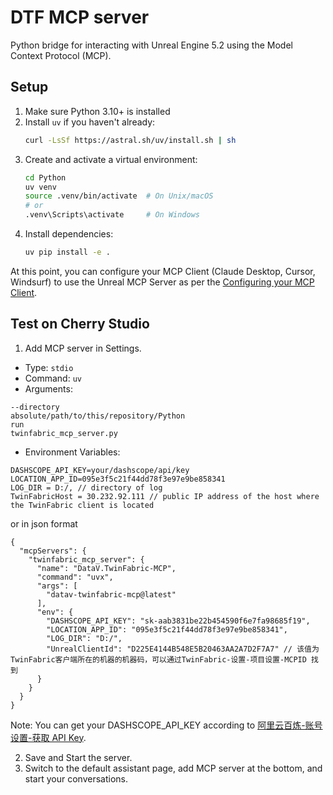 # DTF MCP server

Python bridge for interacting with Unreal Engine 5.2 using the Model Context Protocol (MCP).

## Setup

1. Make sure Python 3.10+ is installed
2. Install `uv` if you haven't already:
   ```bash
   curl -LsSf https://astral.sh/uv/install.sh | sh
   ```
3. Create and activate a virtual environment:
   ```bash
   cd Python
   uv venv
   source .venv/bin/activate  # On Unix/macOS
   # or
   .venv\Scripts\activate     # On Windows
   ```
4. Install dependencies:
   ```bash
   uv pip install -e .
   ```

At this point, you can configure your MCP Client (Claude Desktop, Cursor, Windsurf) to use the Unreal MCP Server as per the [Configuring your MCP Client](README.md#configuring-your-mcp-client).

## Test on Cherry Studio

1. Add MCP server in Settings.
- Type: ```stdio```
- Command: ```uv```
- Arguments: 
```
--directory
absolute/path/to/this/repository/Python
run
twinfabric_mcp_server.py
```
- Environment Variables:
```
DASHSCOPE_API_KEY=your/dashscope/api/key
LOCATION_APP_ID=095e3f5c21f44dd78f3e97e9be858341
LOG_DIR = D:/, // directory of log
TwinFabricHost = 30.232.92.111 // public IP address of the host where the TwinFabric client is located
```
or in json format
```
{
  "mcpServers": {
    "twinfabric_mcp_server": {
      "name": "DataV.TwinFabric-MCP",
      "command": "uvx",
      "args": [
        "datav-twinfabric-mcp@latest"
      ],
      "env": {
        "DASHSCOPE_API_KEY": "sk-aab3831be22b454590f6e7fa98685f19",
        "LOCATION_APP_ID": "095e3f5c21f44dd78f3e97e9be858341",
        "LOG_DIR": "D:/",
        "UnrealClientId": "D225E4144B548E5B20463AA2A7D2F7A7" // 该值为TwinFabric客户端所在的机器的机器码，可以通过TwinFabric-设置-项目设置-MCPID 找到
      }
    }
  }
}
```

Note: You can get your DASHSCOPE_API_KEY according to [阿里云百炼-账号设置-获取 API Key](https://bailian.console.aliyun.com/?spm=5176.12818093_47.console-base_search-panel.dtab-product_sfm.5adc2cc9tnY5Tm&scm=20140722.S_sfm._.ID_sfm-RL_%E7%99%BE%E7%82%BC-LOC_console_console-OR_ser-V_4-P0_0&tab=doc#/doc/?type=model&url=https%3A%2F%2Fhelp.aliyun.com%2Fdocument_detail%2F2840915.html&renderType=iframe).

2. Save and Start the server.
3. Switch to the default assistant page, add MCP server at the bottom, and start your conversations.
